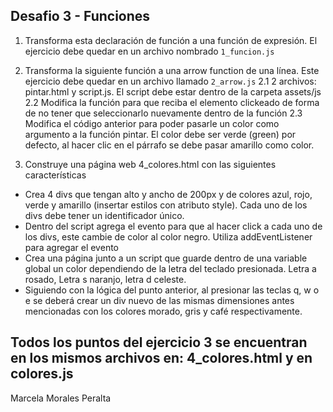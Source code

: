 ## Desafio 3 - Funciones ##

1. Transforma esta declaración de función a una función de expresión. El ejercicio debe quedar en un archivo nombrado
`1_funcion.js`

2. Transforma la siguiente función a una arrow function de una línea. Este ejercicio debe quedar en un archivo llamado `2_arrow.js`
2.1 2 archivos: pintar.html y script.js. El script debe estar dentro de la carpeta assets/js
2.2 Modifica la función para que reciba el elemento clickeado de forma de no tener que seleccionarlo nuevamente dentro de la función
2.3 Modifica el código anterior para poder pasarle un color como argumento a la función pintar. El color debe ser verde (green) por defecto, al hacer clic en el párrafo se debe pasar amarillo como color.

3. Construye una página web 4_colores.html con las siguientes características
- Crea 4 divs que tengan alto y ancho de 200px y de colores azul, rojo, verde y amarillo (insertar estilos con atributo style). Cada uno de los divs debe tener un identificador único.
- Dentro del script agrega el evento para que al hacer click a cada uno de los divs, este cambie de color al color negro. Utiliza addEventListener para agregar el evento
- Crea una página junto a un script que guarde dentro de una variable global un color dependiendo de la letra del teclado presionada. Letra a rosado, Letra s naranjo, letra d celeste.
- Siguiendo con la lógica del punto anterior, al presionar las teclas q, w o e se deberá crear un div nuevo de las mismas dimensiones antes mencionadas con los colores morado, gris y café respectivamente.

Todos los puntos del ejercicio 3 se encuentran en los mismos archivos en: 4_colores.html y en colores.js
-----
Marcela Morales Peralta